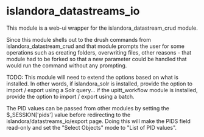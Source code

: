 # islandora_datastreams_io
This module is a web-ui wrapper for the islandora_datastream_crud module.

Since this module shells out to the drush commands from islandora_datastream_crud and that module
prompts the user for some operations such as creating folders, overwriting files, other reasons - 
that module had to be forked so that a new parameter could be handled that would run the command 
without any prompting.

TODO: This module will need to extend the options based on what is installed.  In other words, if 
islandora_solr is installed, provide the option to import / export using a Solr query... if the 
upitt_workflow module is installed, provide the option to import / export using a batch.

The PID values can be passed from other modules by setting the $_SESSION['pids'] value before 
redirecting to the islandora/datastreams_io/export page.  Doing this will make the PIDS field 
read-only and set the "Select Objects" mode to "List of PID values".

